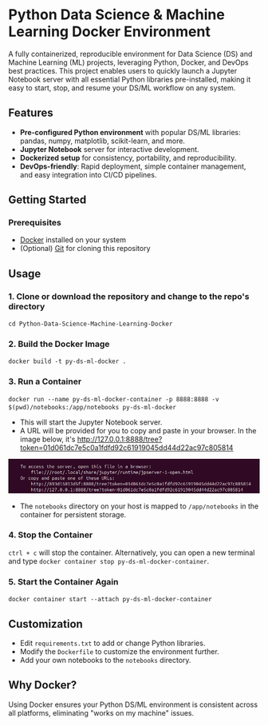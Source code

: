 # Python Data Science & Machine Learning Docker Environment
A fully containerized, reproducible environment for Data Science (DS) and Machine Learning (ML) projects, leveraging Python, Docker, and DevOps best practices. This project enables users to quickly launch a Jupyter Notebook server with all essential Python libraries pre-installed, making it easy to start, stop, and resume your DS/ML workflow on any system.

## Features
* **Pre-configured Python environment** with popular DS/ML libraries: pandas, numpy, matplotlib, scikit-learn, and more.
* **Jupyter Notebook** server for interactive development.
* **Dockerized setup** for consistency, portability, and reproducibility.
* **DevOps-friendly**: Rapid deployment, simple container management, and easy integration into CI/CD pipelines.

## Getting Started
### Prerequisites
* [Docker](https://docs.docker.com/get-started/get-docker/) installed on your system
* (Optional) [Git](https://git-scm.com/) for cloning this repository

## Usage
### 1. Clone or download the repository and change to the repo's directory
```
cd Python-Data-Science-Machine-Learning-Docker
```

### 2. Build the Docker Image
```
docker build -t py-ds-ml-docker .
```

### 3. Run a Container
```
docker run --name py-ds-ml-docker-container -p 8888:8888 -v $(pwd)/notebooks:/app/notebooks py-ds-ml-docker
```
* This will start the Jupyter Notebook server.
* A URL will be provided for you to copy and paste in your browser. In the image below, it's http://127.0.0.1:8888/tree?token=01d061dc7e5c0a1fdfd92c61919045dd44d22ac97c805814

![Jupyter Notebook Server URL](img/Jupyter-Notebook-Server-URL.png)

* The `notebooks` directory on your host is mapped to `/app/notebooks` in the container for persistent storage.

### 4. Stop the Container
`ctrl + c` will stop the container. Alternatively, you can open a new terminal and type `docker container stop py-ds-ml-docker-container`.

### 5. Start the Container Again
```
docker container start --attach py-ds-ml-docker-container
```

## Customization
* Edit `requirements.txt` to add or change Python libraries.
* Modify the `Dockerfile` to customize the environment further.
* Add your own notebooks to the `notebooks` directory.

## Why Docker?
Using Docker ensures your Python DS/ML environment is consistent across all platforms, eliminating "works on my machine" issues.
